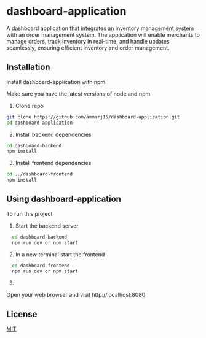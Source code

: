 
# dashboard-application

A dashboard application that integrates an inventory management system with an order management system. The application will enable merchants to manage orders, track inventory in real-time, and handle updates seamlessly, ensuring efficient inventory and order management.



## Installation

Install dashboard-application with npm

Make sure you have the latest versions of node and npm

1. Clone repo

```bash
git clone https://github.com/ammarj15/dashboard-application.git
cd dashboard-application
```

2. Install backend dependencies

```bash
cd dashboard-backend
npm install
```

3. Install frontend dependencies

```bash
cd ../dashboard-frontend
npm install
```
    
## Using dashboard-application

To run this project

1. Start the backend server
```bash
  cd dashboard-backend
  npm run dev or npm start
```
2. In a new terminal start the frontend
```bash
  cd dashboard-frontend
  npm run dev or npm start
```
3.
Open your web browser and visit http://localhost:8080

## License

[MIT](https://choosealicense.com/licenses/mit/)

